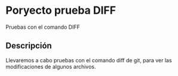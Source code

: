 # Poryecto prueba DIFF

Pruebas con el comando DIFF

## Descripción

Llevaremos a cabo pruebas con el comando diff de git, para ver las modificaciones de algunos archivos.
